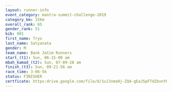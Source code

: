 ```yaml
---
layout: runner-info 
event_category: mantra-summit-challenge-2019 
category_km: 15km 
overall_rank: 65
gender_rank: 51
bib: 901
first_name: Tryo
last_name: Satyanata
gender: M
team_name: Bank Jatim Runners
start_(t1): Sun, 06-15-00 am
mbah_kamad_(t2): Sun, 07-09-28 am
finish_(t3): Sun, 09-21-56 am
race_time: 3-06-56
status: FINISHER
certficate: https:drive.google.com/file/d/1uJJnma9j-ZQ4-gEaJ5pFTd2bvnYP7Fzd/view?usp=sharing
---
```

